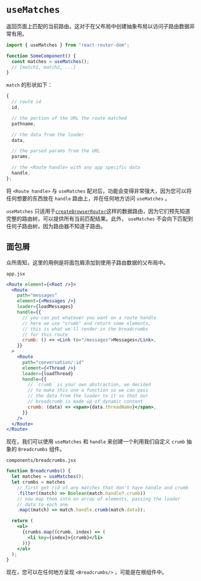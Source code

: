 # `useMatches`

返回页面上匹配的当前路由。这对于在父布局中创建抽象布局以访问子路由数据非常有用。

```jsx
import { useMatches } from "react-router-dom";

function SomeComponent() {
  const matches = useMatches();
  // [match1, match2, ...]
}
```

 `match` 的形状如下：

```jsx
{
  // route id
  id,

  // the portion of the URL the route matched
  pathname,

  // the data from the loader
  data,

  // the parsed params from the URL
  params,

  // the <Route handle> with any app specific data
  handle,
};
```

将 `<Route handle>` 与 `useMatches` 配对后，功能会变得非常强大，因为您可以将任何想要的东西放在 `handle` 路由上，并在任何地方访问 `useMatches` 。

`useMatches` 只适用于[`createBrowserRouter`](../routers/create-browser-router)这样的数据路由，因为它们预先知道完整的路由树，可以提供所有当前匹配结果。此外， `useMatches` 不会向下匹配到任何子路由树，因为路由器不知道子路由。

## 面包屑

众所周知，这里的用例是将面包屑添加到使用子路由数据的父布局中。

`app.jsx`

```jsx
<Route element={<Root />}>
  <Route
    path="messages"
    element={<Messages />}
    loader={loadMessages}
    handle={{
      // you can put whatever you want on a route handle
      // here we use "crumb" and return some elements,
      // this is what we'll render in the breadcrumbs
      // for this route
      crumb: () => <Link to="/messages">Messages</Link>,
    }}
  >
    <Route
      path="conversation/:id"
      element={<Thread />}
      loader={loadThread}
      handle={{
        // `crumb` is your own abstraction, we decided
        // to make this one a function so we can pass
        // the data from the loader to it so that our
        // breadcrumb is made up of dynamic content
        crumb: (data) => <span>{data.threadName}</span>,
      }}
    />
  </Route>
</Route>
```

现在，我们可以使用 `useMatches` 和 `handle` 来创建一个利用我们自定义 `crumb` 抽象的 `Breadcrumbs` 组件。

`components/breadcrumbs.jsx`

```jsx
function Breadcrumbs() {
  let matches = useMatches();
  let crumbs = matches
    // first get rid of any matches that don't have handle and crumb
    .filter((match) => Boolean(match.handle?.crumb))
    // now map them into an array of elements, passing the loader
    // data to each one
    .map((match) => match.handle.crumb(match.data));

  return (
    <ol>
      {crumbs.map((crumb, index) => (
        <li key={index}>{crumb}</li>
      ))}
    </ol>
  );
}
```

现在，您可以在任何地方呈现 `<Breadcrumbs/>` ，可能是在根组件中。